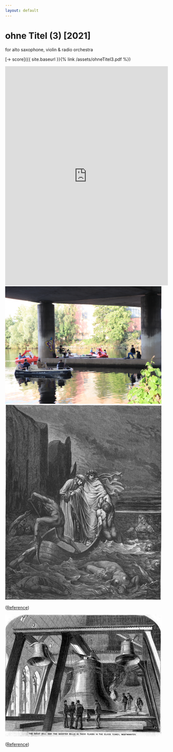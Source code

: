 ```yaml
---
layout: default
---
```



# ohne Titel (3) [2021]

for alto saxophone, violin & radio orchestra

[-> score]({{ site.baseurl }}{% link /assets/ohneTitel3.pdf %})


<iframe style="border: 0; width: 525px; height: 705px;" src="https://bandcamp.com/EmbeddedPlayer/album=4023213067/size=large/bgcol=ffffff/linkcol=333333/tracklist=false/transparent=true/" seamless><a href="https://levinericzimmermann.bandcamp.com/album/ohne-titel-3">ohne Titel (3) by Levin Eric Zimmermann</a></iframe>

<img id="standard-100" src="/assets/oT3_docu.JPG" alt="concert"/>

<img id="standard-100" src="/assets/dore.jpg" alt="styx-painting"/>

([Reference](https://victorianweb.org/art/illustration/dore/dante/4.html))

<img id="standard-100" src="/assets/Big-ben-1858.jpg" alt="big-ben"/>

([Reference](https://de.wikipedia.org/wiki/Datei:Big-ben-1858.jpg))
